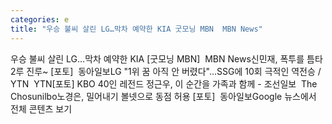```yaml
---
categories: e
title: "우승 불씨 살린 LG…막차 예약한 KIA 굿모닝 MBN  MBN News"
---
```

우승 불씨 살린 LG…막차 예약한 KIA [굿모닝 MBN]&nbsp;&nbsp;MBN News신민재, 폭투를 틈타 2루 진루~ [포토]&nbsp;&nbsp;동아일보LG "1위 꿈 아직 안 버렸다"...SSG에 10회 극적인 역전승 / YTN&nbsp;&nbsp;YTN[포토] KBO 40인 레전드 정근우, 이 순간을 가족과 함께 - 조선일보&nbsp;&nbsp;The Chosunilbo노경은, 밀어내기 볼넷으로 동점 허용 [포토]&nbsp;&nbsp;동아일보Google 뉴스에서 전체 콘텐츠 보기